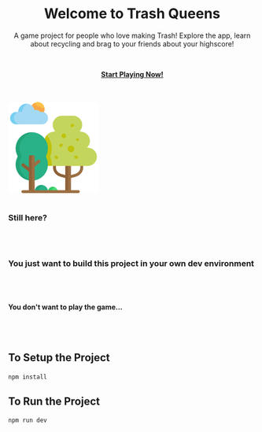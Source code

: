 <h1 align="center">Welcome to Trash Queens</h1>
<p align="center">A game project for people who love making Trash! Explore the app, learn about recycling and brag to your friends about your highscore!</p>
<br>
<p align="center"><strong><a href="https://tq-server-production.up.railway.app/" target="_blank">Start Playing Now!</a></strong></p>
<br>
<br>
<img src="/src/assets/trees.png" alt="trees" align="center"/>
<br>
<br>
<h3>Still here?</h3>
<br>
<br>
<h3>You just want to build this project in your own dev environment</h3>
<br>
<br>
<h4>You don't want to play the game...</h4>
<br>
<br>
<h2>To Setup the Project</h2>

```sh
npm install
```

<h2>To Run the Project</h2>

```sh
npm run dev
```

